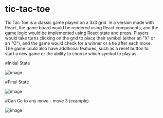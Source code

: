 # tic-tac-toe
Tic Tac Toe is a classic game played on a 3x3 grid. In a version made with React, the game board would be rendered using React components, and the game logic would be implemented using React state and props. Players would take turns clicking on the grid to place their symbol (either an "X" or an "O"), and the game would check for a winner or a tie after each move. The game could also have additional features, such as a reset button to start a new game or the ability to choose which symbol to play as.

#Initial State

![image](https://user-images.githubusercontent.com/62851436/209664097-4d7b7007-7b1a-4a15-ac38-f89b1f1a5b88.png)

#Final State

![image](https://user-images.githubusercontent.com/62851436/209664195-80fc22f8-f12c-4a91-91e7-da4525d70840.png)

#Can Go to any move - move 3 (example)

![image](https://user-images.githubusercontent.com/62851436/209664300-9691d3d4-282b-4094-8c7b-350926ac5fff.png)
